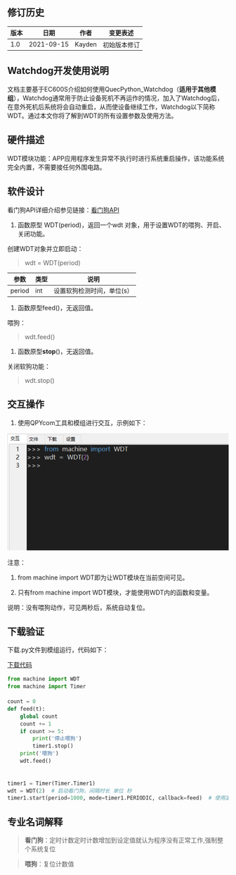 ## 修订历史

| 版本 | 日期       | 作者   | 变更表述     |
| ---- | ---------- | ------ | ------------ |
| 1.0  | 2021-09-15 | Kayden | 初始版本修订 |



## Watchdog开发使用说明

文档主要基于EC600S介绍如何使用QuecPython_Watchdog（**适用于其他模组**），Watchdog通常用于防止设备死机不再运作的情况，加入了Watchdog后，在意外死机后系统将会自动重启，从而使设备继续工作，Watchdog以下简称WDT。通过本文你将了解到WDT的所有设置参数及使用方法。

##  硬件描述

WDT模块功能：APP应用程序发生异常不执行时进行系统重启操作，该功能系统完全内置，不需要接任何外围电路。

##  软件设计

看门狗API详细介绍参见链接：[看门狗API](https://python.quectel.com/wiki/#/zh-cn/api/QuecPythonClasslib?id=wdt)

1.  函数原型 WDT(period)，返回一个wdt 对象，用于设置WDT的喂狗、开启、关闭功能。

创建WDT对象并立即启动：

>   wdt = WDT(period)

| 参数   | 类型 | 说明                       |
|--------|------|----------------------------|
| period | int  | 设置软狗检测时间，单位(s） |

1.  函数原型feed()，无返回值。

喂狗：

>   wdt.feed()

1.  函数原型**stop**()，无返回值。

关闭软狗功能：

>   wdt.stop()

## 交互操作

1.  使用QPYcom工具和模组进行交互，示例如下：

![](media/watchdog_1.png)

注意：

1.  from machine import WDT即为让WDT模块在当前空间可见。

2.  只有from machine import WDT模块，才能使用WDT内的函数和变量。

说明：没有喂狗动作，可见两秒后，系统自动复位。

## 下载验证

下载.py文件到模组运行，代码如下：

 <a href="code/Watchdog.py" target="_blank">下载代码</a>

```python
from machine import WDT
from machine import Timer

count = 0
def feed(t):
    global count
    count += 1
    if count >= 5:
        print('停止喂狗')
        timer1.stop()
    print('喂狗')
    wdt.feed()


timer1 = Timer(Timer.Timer1)
wdt = WDT(2)  # 启动看门狗，间隔时长 单位 秒
timer1.start(period=1000, mode=timer1.PERIODIC, callback=feed)  # 使用定时器喂狗

```



## 专业名词解释

>   **看门狗**：定时计数定时计数增加到设定值就认为程序没有正常工作,强制整个系统复位

>   **喂狗**：复位计数值

